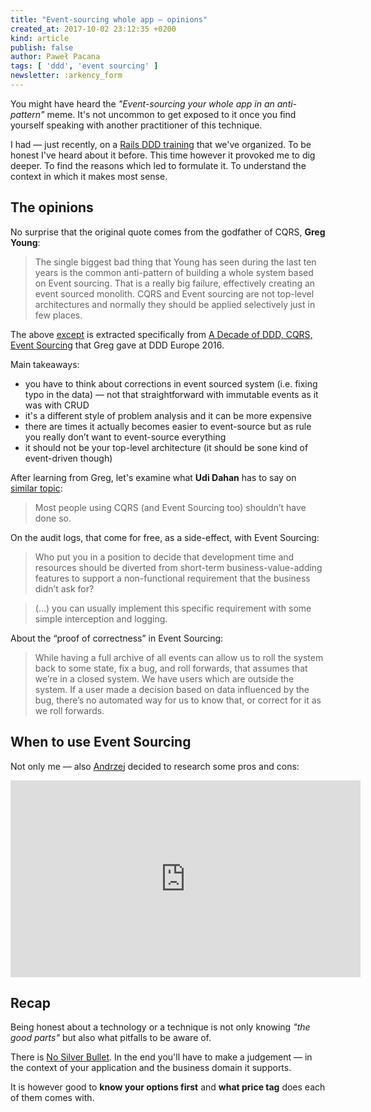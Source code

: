 ```yaml
---
title: "Event-sourcing whole app — opinions"
created_at: 2017-10-02 23:12:35 +0200
kind: article
publish: false
author: Paweł Pacana
tags: [ 'ddd', 'event sourcing' ]
newsletter: :arkency_form
---
```


You might have heard the _"Event-sourcing your whole app in an anti-pattern"_ meme. It's not uncommon to get exposed to it once you find yourself speaking with another practitioner of this technique.

I had — just recently, on a [Rails DDD training](https://blog.arkency.com/ddd-training/) that we've organized. To be honest I've heard about it before. This time however it provoked me to dig deeper. To find the reasons which led to formulate it. To understand the context in which it makes most sense.

<!-- more -->

## The opinions

No surprise that the original quote comes from the godfather of CQRS, **Greg Young**:

> The single biggest bad thing that Young has seen during the last ten years is the common anti-pattern of building a whole system based on Event sourcing. That is a really big failure, effectively creating an event sourced monolith. CQRS and Event sourcing are not top-level architectures and normally they should be applied selectively just in few places. 

The above [except](https://www.infoq.com/news/2016/04/event-sourcing-anti-pattern) is extracted specifically from [A Decade of DDD, CQRS, Event Sourcing](https://www.youtube.com/watch?v=LDW0QWie21s) that Greg gave at DDD Europe 2016.

Main takeaways:

- you have to think about corrections in event sourced system (i.e. fixing typo in the data) — not that straightforward with immutable events as it was with CRUD
- it's a different style of problem analysis and it can be more expensive
- there are times it actually becomes easier to event-source but as rule you really don’t want to event-source everything
- it should not be your top-level architecture (it should be sone kind of event-driven though)

After learning from Greg, let's examine what **Udi Dahan** has to say on [similar topic](http://udidahan.com/2011/04/22/when-to-avoid-cqrs/):

> Most people using CQRS (and Event Sourcing too) shouldn’t have done so.

On the audit logs, that come for free, as a side-effect, with Event Sourcing:

> Who put you in a position to decide that development time and resources should be diverted from short-term business-value-adding features to support a non-functional requirement that the business didn’t ask for?

> (…) you can usually implement this specific requirement with some simple interception and logging.

About the “proof of correctness” in Event Sourcing:

> While having a full archive of all events can allow us to roll the system back to some state, fix a bug, and roll forwards, that assumes that we’re in a closed system. We have users which are outside the system. If a user made a decision based on data influenced by the bug, there’s no automated way for us to know that, or correct for it as we roll forwards.

## When to use Event Sourcing

Not only me — also [Andrzej](https://www.youtube.com/channel/UCmrGGj6Y_XQuockwwI3yemA) decided to research some pros and cons:

<iframe width="560" height="315" src="https://www.youtube.com/embed/yHtw5C7mouE?rel=0" frameborder="0" allowfullscreen></iframe>

## Recap

Being honest about a technology or a technique is not only knowing _"the good parts"_ but also what pitfalls to be aware of. 

There is [No Silver Bullet](https://en.wikipedia.org/wiki/No_Silver_Bullet). In the end you'll have to make a judgement — in the context of your application and the business domain it supports. 

It is however good to **know your options first** and **what price tag** does each of them comes with.










